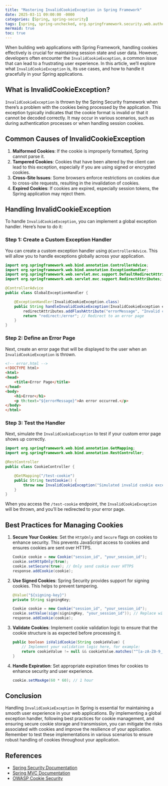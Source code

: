 ```yaml
---
title: "Mastering InvalidCookieException in Spring Framework"
date: 2025-03-11 09:00:00 -0000
categories: [Spring, spring-security]
tags: [spring, spring-unchecked, org.springframework.security.web.authentication.rememberme]
mermaid: true
toc: true
---
```



When building web applications with Spring Framework, handling cookies effectively is crucial for maintaining session state and user data. However, developers often encounter the `InvalidCookieException`, a common issue that can lead to a frustrating user experience. In this article, we’ll explore what `InvalidCookieException` is, its use cases, and how to handle it gracefully in your Spring applications.

## What is InvalidCookieException?

`InvalidCookieException` is thrown by the Spring Security framework when there’s a problem with the cookies being processed by the application. This exception typically indicates that the cookie format is invalid or that it cannot be decoded correctly. It may occur in various scenarios, such as during authentication processes or when handling session cookies.

## Common Causes of InvalidCookieException

1. **Malformed Cookies**: If the cookie is improperly formatted, Spring cannot parse it.
2. **Tampered Cookies**: Cookies that have been altered by the client can lead to this exception, especially if you are using signed or encrypted cookies.
3. **Cross-Site Issues**: Some browsers enforce restrictions on cookies due to cross-site requests, resulting in the invalidation of cookies.
4. **Expired Cookies**: If cookies are expired, especially session tokens, the Spring application may reject them.

## Handling InvalidCookieException

To handle `InvalidCookieException`, you can implement a global exception handler. Here’s how to do it:

### Step 1: Create a Custom Exception Handler

You can create a custom exception handler using `@ControllerAdvice`. This will allow you to handle exceptions globally across your application.

```java
import org.springframework.web.bind.annotation.ControllerAdvice;
import org.springframework.web.bind.annotation.ExceptionHandler;
import org.springframework.web.servlet.mvc.support.DefaultRedirectAttributes;
import org.springframework.web.servlet.mvc.support.RedirectAttributes;

@ControllerAdvice
public class GlobalExceptionHandler {

    @ExceptionHandler(InvalidCookieException.class)
    public String handleInvalidCookieException(InvalidCookieException ex, RedirectAttributes redirectAttributes) {
        redirectAttributes.addFlashAttribute("errorMessage", "Invalid cookie! Please try again.");
        return "redirect:/error"; // Redirect to an error page
    }
}
```

### Step 2: Define an Error Page

Next, create an error page that will be displayed to the user when an `InvalidCookieException` is thrown.

```html
<!-- error.html -->
<!DOCTYPE html>
<html>
<head>
    <title>Error Page</title>
</head>
<body>
    <h1>Error</h1>
    <p th:text="${errorMessage}">An error occurred.</p>
</body>
</html>
```

### Step 3: Test the Handler

Next, simulate the `InvalidCookieException` to test if your custom error page shows up correctly.

```java
import org.springframework.web.bind.annotation.GetMapping;
import org.springframework.web.bind.annotation.RestController;

@RestController
public class CookieController {

    @GetMapping("/test-cookie")
    public String testCookie() {
        throw new InvalidCookieException("Simulated invalid cookie exception.");
    }
}
```

When you access the `/test-cookie` endpoint, the `InvalidCookieException` will be thrown, and you’ll be redirected to your error page.

## Best Practices for Managing Cookies

1. **Secure Your Cookies**: Set the `HttpOnly` and `Secure` flags on cookies to enhance security. This prevents JavaScript access to cookies and ensures cookies are sent over HTTPS.

   ```java
   Cookie cookie = new Cookie("session_id", "your_session_id");
   cookie.setHttpOnly(true);
   cookie.setSecure(true); // Only send cookie over HTTPS
   response.addCookie(cookie);
   ```

2. **Use Signed Cookies**: Spring Security provides support for signing cookies. This helps to prevent tampering.

   ```java
   @Value("${signing-key}")
   private String signingKey;

   Cookie cookie = new Cookie("session_id", "your_session_id");
   cookie.setValue(sign(signingKey, "your_session_id")); // Replace with actual signing logic
   response.addCookie(cookie);
   ```

3. **Validate Cookies**: Implement cookie validation logic to ensure that the cookie structure is as expected before processing it.

   ```java
   public boolean isValidCookie(String cookieValue) {
       // Implement your validation logic here, for example:
       return cookieValue != null && cookieValue.matches("^[a-zA-Z0-9_-]*$");
   }
   ```

4. **Handle Expiration**: Set appropriate expiration times for cookies to enhance security and user experience.

   ```java
   cookie.setMaxAge(60 * 60); // 1 hour
   ```

## Conclusion

Handling `InvalidCookieException` in Spring is essential for maintaining a smooth user experience in your web applications. By implementing a global exception handler, following best practices for cookie management, and ensuring secure cookie storage and transmission, you can mitigate the risks associated with cookies and improve the resilience of your application. Remember to test these implementations in various scenarios to ensure robust handling of cookies throughout your application.

## References

- [Spring Security Documentation](https://docs.spring.io/spring-security/site/docs/current/reference/html5/)
- [Spring MVC Documentation](https://docs.spring.io/spring-framework/docs/current/reference/html/web.html)
- [OWASP Cookie Security](https://owasp.org/www-community/OWASP_Secure_Cookie_Attribute)
